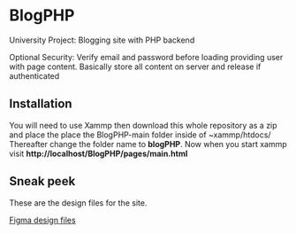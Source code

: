# BlogPHP

University Project: Blogging site with PHP backend

Optional Security: Verify email and password before loading providing user with page content. Basically store all content on server and release if authenticated 

## Installation

You will need to use Xammp then download this whole repository as a zip and place the place the BlogPHP-main folder inside of ~xammp/htdocs/ Thereafter change the folder name to **blogPHP**. Now when you start xammp visit **http://localhost/BlogPHP/pages/main.html**

## Sneak peek

These are the design files for the site.

[Figma design files](https://www.figma.com/file/7k7cdIHA7neBWAwxwgr6Rb/phpProject?node-id=0%3A1&t=Y2tFVnF2WCw1nuJT-1)
